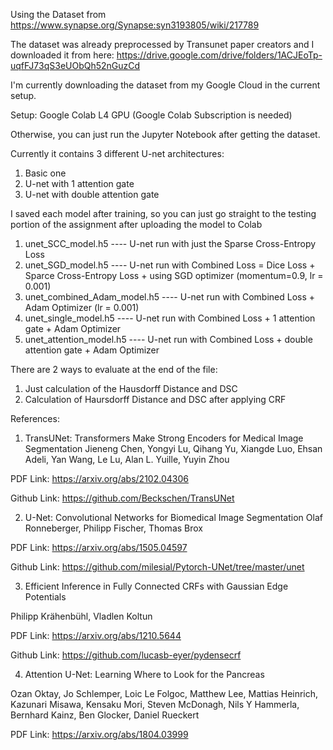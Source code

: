 Using the Dataset from https://www.synapse.org/Synapse:syn3193805/wiki/217789

The dataset was already preprocessed by Transunet paper creators and I downloaded it from here:
https://drive.google.com/drive/folders/1ACJEoTp-uqfFJ73qS3eUObQh52nGuzCd

I'm  currently downloading the dataset from my Google Cloud in the current setup.

Setup:
Google Colab L4 GPU (Google Colab Subscription is needed)

Otherwise, you can just run the Jupyter Notebook after getting the dataset.

Currently it contains 3 different U-net architectures:
1) Basic one
2) U-net with 1 attention gate
3) U-net with double attention gate

I saved each model after training, so you can just go straight to the testing portion of the assignment after uploading the model to Colab
1) unet_SCC_model.h5  ----  U-net run with just the Sparse Cross-Entropy Loss
2) unet_SGD_model.h5  ----  U-net run with Combined Loss = Dice Loss + Sparce Cross-Entropy Loss + using SGD optimizer (momentum=0.9, lr = 0.001)
3) unet_combined_Adam_model.h5 ---- U-net run with Combined Loss + Adam Optimizer (lr = 0.001)
4) unet_single_model.h5 ---- U-net run with Combined Loss + 1 attention gate + Adam Optimizer
5) unet_attention_model.h5 ---- U-net run with Combined Loss + double attention gate + Adam Optimizer

There are 2 ways to evaluate at the end of the file:
1) Just calculation of the Hausdorff Distance and DSC
2) Calculation of Haursdorff Distance and DSC after applying CRF

References:

1) TransUNet: Transformers Make Strong Encoders for Medical Image Segmentation
Jieneng Chen, Yongyi Lu, Qihang Yu, Xiangde Luo, Ehsan Adeli, Yan Wang, Le Lu, Alan L. Yuille, Yuyin Zhou

PDF Link: https://arxiv.org/abs/2102.04306

Github Link: https://github.com/Beckschen/TransUNet

2) U-Net: Convolutional Networks for Biomedical Image Segmentation
Olaf Ronneberger, Philipp Fischer, Thomas Brox

PDF Link: https://arxiv.org/abs/1505.04597

Github Link: https://github.com/milesial/Pytorch-UNet/tree/master/unet

3) Efficient Inference in Fully Connected CRFs with Gaussian Edge Potentials

Philipp Krähenbühl, Vladlen Koltun

PDF Link: https://arxiv.org/abs/1210.5644

Github Link: https://github.com/lucasb-eyer/pydensecrf

4) Attention U-Net: Learning Where to Look for the Pancreas

Ozan Oktay, Jo Schlemper, Loic Le Folgoc, Matthew Lee, Mattias Heinrich, Kazunari Misawa, Kensaku Mori, Steven McDonagh, Nils Y Hammerla, Bernhard Kainz, Ben Glocker, Daniel Rueckert

PDF Link: https://arxiv.org/abs/1804.03999
